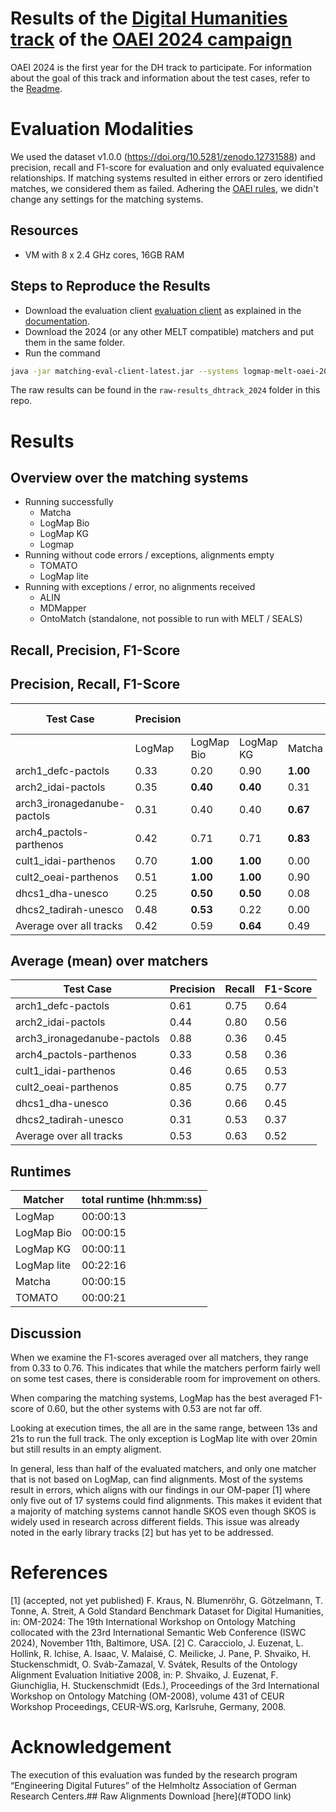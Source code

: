 # Results of the [Digital Humanities track](https://oaei.ontologymatching.org/2024/digitalhumanities/index.html) of the [OAEI 2024 campaign](https://oaei.ontologymatching.org/2024/)
OAEI 2024 is the first year for the DH track to participate. For information about the goal of this track and information about the test cases, refer to the [Readme](https://github.com/FelixFrizzy/DH-benchmark/blob/main/README.md).

# Evaluation Modalities
We used the dataset v1.0.0 (https://doi.org/10.5281/zenodo.12731588) and precision, recall and F1-score for evaluation and only evaluated equivalence relationships. If matching systems resulted in either errors or zero identified matches, we considered them as failed. Adhering the [OAEI rules](https://oaei.ontologymatching.org/doc/oaei-rules.2.html), we didn't change any settings for the matching systems. 

## Resources
- VM with 8 x 2.4 GHz cores, 16GB RAM

## Steps to Reproduce the Results
- Download the evaluation client [evaluation client](https://nightly.link/dwslab/melt/workflows/java_client_upload/master/evaluation-client.zip) as explained in the [documentation](https://dwslab.github.io/melt/matcher-evaluation/client).
- Download the 2024 (or any other MELT compatible) matchers and put them in the same folder.
- Run the command
```bash
java -jar matching-eval-client-latest.jar --systems logmap-melt-oaei-2021-web-latest.tar.gz logmap-bio-melt-oaei-2021-web-latest.tar.gz logmap-kg-melt-oaei-2021-web-latest.tar.gz logmap-lite-melt-oaei-2021-web-latest.tar.gz matcha.tar.gz "ALIN - Jomar Silva.zip" MDMapper-seals.zip https://match.tomato.irit.fr/match --track http://oaei.webdatacommons.org/tdrs/ dh 2024all --results oaei2024_dh
```
The raw results can be found in the `raw-results_dhtrack_2024` folder in this repo.

# Results


## Overview over the matching systems
- Running successfully
    - Matcha
    - LogMap Bio
    - LogMap KG
    - Logmap
- Running without code errors / exceptions, alignments empty
    - TOMATO
    - LogMap lite
- Running with exceptions / error, no alignments received
    - ALIN
    - MDMapper
    - OntoMatch (standalone, not possible to run with MELT / SEALS)

## Recall, Precision, F1-Score
## Precision, Recall, F1-Score
| Test Case                   |Precision |                |               |           |Recall    |            |           |          |F1-Score  |            |           |          |
| --------------------------- | -------- | -------------- | ------------- | --------- | -------- | ---------- | --------- | -------- | -------- | ---------- | --------- | -------- |
|                             | LogMap   | LogMap Bio     | LogMap KG     | Matcha    | LogMap   | LogMap Bio | LogMap KG | Matcha   | LogMap   | LogMap Bio | LogMap KG | Matcha   |
| arch1_defc-pactols          | 0.33     | 0.20           | 0.90          | **1.00**  | **1.00** | 0.20       | 0.90      | 0.90     | 0.50     | 0.20       | 0.90      | **0.95** |
| arch2_idai-pactols          | 0.35     | **0.40**       | **0.40**      | 0.31      | **1.00** | 0.71       | 0.71      | 0.24     | **0.52** | 0.51       | 0.51      | 0.27     |
| arch3_ironagedanube-pactols | 0.31     | 0.40           | 0.40          | **0.67**  | **0.80** | **0.80**   | **0.80**  | **0.80** | 0.44     | 0.53       | 0.53      | **0.73** |
| arch4_pactols-parthenos     | 0.42     | 0.71           | 0.71          | **0.83**  | **0.92** | 0.83       | 0.83      | 0.83     | 0.58     | 0.77       | 0.77      | **0.83** |
| cult1_idai-parthenos        | 0.70     | **1.00**       | **1.00**      | 0.00      | **0.27** | 0.17       | 0.17      | 0.00     | **0.39** | 0.30       | 0.30      | 0.00     |
| cult2_oeai-parthenos        | 0.51     | **1.00**       | **1.00**      | 0.90      | **0.89** | 0.68       | 0.68      | 0.74     | 0.65     | **0.81**   | **0.81**  | **0.81** |
| dhcs1_dha-unesco            | 0.25     | **0.50**       | **0.50**      | 0.08      | **0.90** | 0.40       | 0.40      | 0.60     | 0.39     | **0.44**   | **0.44**  | 0.14     |
| dhcs2_tadirah-unesco        | 0.48     | **0.53**       | 0.22          | 0.00      | 0.67     | 0.67       | **0.80**  | 0.00     | 0.56     | **0.59**   | 0.35      | 0.00     |
| Average over all tracks     | 0.42     | 0.59           | **0.64**      | 0.49      | **0.81** | 0.56       | 0.66      | 0.58     | 0.50     | 0.52       | **0.58**      | 0.53 |

## Average (mean) over matchers

| Test Case                   |Precision | Recall    | F1-Score |
| --------------------------- | -------- | --------- | -------- |
| arch1_defc-pactols          | 0.61     | 0.75      | 0.64     |
| arch2_idai-pactols          | 0.44     | 0.80      | 0.56     |
| arch3_ironagedanube-pactols | 0.88     | 0.36      | 0.45     |
| arch4_pactols-parthenos     | 0.33     | 0.58      | 0.36     |
| cult1_idai-parthenos        | 0.46     | 0.65      | 0.53     |
| cult2_oeai-parthenos        | 0.85     | 0.75      | 0.77     |
| dhcs1_dha-unesco            | 0.36     | 0.66      | 0.45     |
| dhcs2_tadirah-unesco        | 0.31     | 0.53      | 0.37     |
| Average over all tracks     | 0.53     | 0.63      | 0.52     |


## Runtimes
| Matcher     | total runtime (hh:mm:ss) |
|-------------|--------------------------|
| LogMap      | 00:00:13                 |
| LogMap Bio  | 00:00:15                 |
| LogMap KG   | 00:00:11                 |
| LogMap lite | 00:22:16                 |
| Matcha      | 00:00:15                 |
| TOMATO      | 00:00:21                 |

## Discussion
When we examine the F1-scores averaged over all matchers, they range from 0.33 to 0.76. This indicates that while the matchers perform fairly well on some test cases, there is considerable room for improvement on others. 

When comparing the matching systems, LogMap has the best averaged F1-score of 0.60, but the other systems with 0.53 are not far off.

Looking at execution times, the all are in the same range, between 13s and 21s to run the full track. The only exception is LogMap lite with over 20min but still results in an empty aligment.

In general, less than half of the evaluated matchers, and only one matcher that is not based on LogMap, can find alignments. Most of the systems result in errors, which aligns with our findings in our OM-paper [1] where only five out of 17 systems could find alignments.  This makes it evident that a majority of matching systems cannot handle SKOS even though SKOS is widely used in research across different fields. This issue was already noted in the early library tracks [2] but has yet to be addressed. 

# References
[1] (accepted, not yet published) F. Kraus, N. Blumenröhr, G. Götzelmann, T. Tonne, A. Streit, A Gold Standard Benchmark Dataset for Digital Humanities, in: OM-2024: The 19th International Workshop on Ontology Matching collocated with the 23rd International Semantic Web Conference (ISWC 2024), November 11th, Baltimore, USA.
[2] C. Caracciolo, J. Euzenat, L. Hollink, R. Ichise, A. Isaac, V. Malaisé, C. Meilicke, J. Pane, P. Shvaiko, H. Stuckenschmidt, O. Sváb-Zamazal, V. Svátek, Results of the Ontology Alignment Evaluation Initiative 2008, in: P. Shvaiko, J. Euzenat, F. Giunchiglia, H. Stuckenschmidt (Eds.), Proceedings of the 3rd International Workshop on Ontology Matching (OM-2008), volume 431 of CEUR Workshop Proceedings, CEUR-WS.org, Karlsruhe, Germany, 2008.

# Acknowledgement
The execution of this evaluation was funded by the research program “Engineering Digital Futures” of the Helmholtz Association of German Research Centers.## Raw Alignments
Download [here](#TODO link)
